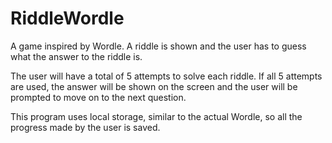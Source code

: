 # RiddleWordle
A game inspired by Wordle. A riddle is shown and the user has to guess what the answer to the riddle is. 

The user will have a total of 5 attempts to solve each riddle. If all 5 attempts are used, the answer will be shown on the screen and the user will be prompted to move on to the 
next question. 

This program uses local storage, similar to the actual Wordle, so all the progress made by the user is saved. 
